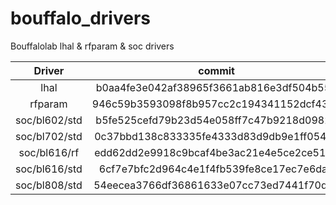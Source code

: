 # bouffalo_drivers
Bouffalolab lhal & rfparam & soc drivers

|   Driver      |  commit  |
|:-------------:|:--------:|
|lhal           |  b0aa4fe3e042af38965f3661ab816e3df504b555 |
|rfparam        |  946c59b3593098f8b957cc2c194341152dcf432b |
|soc/bl602/std  |  b5fe525cefd79b23d54e058ff7c47b9218d09824 |
|soc/bl702/std  |  0c37bbd138c833335fe4333d83d9db9e1ff0548e |
|soc/bl616/rf   |  edd62dd2e9918c9bcaf4be3ac21e4e5ce2ce5166 |
|soc/bl616/std  |  6cf7e7bfc2d964c4e1f4fb539fe8ce17ec7e6da8 |
|soc/bl808/std  |  54eecea3766df36861633e07cc73ed7441f70da3 |